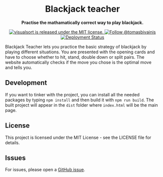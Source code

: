 <h1 align="center"> 
  Blackjack teacher
</h1>

<p align="center"> 
  <strong>Practise the mathamatically correct way to play blackjack.</strong>
</p>

<p align="center">
  <a href="https://github.com/TomasBivainis/blackjack_teacher/blob/main/LICENSE">
    <img src="https://img.shields.io/badge/license-MIT-blue.svg" alt="visualsort is released under the MIT license." />
  </a>
  <a href="https://x.com/tomasbivainis">
    <img src="https://img.shields.io/twitter/url?url=https%3A%2F%2Fx.com%2Ftomasbivainis&label=Follow%20me" alt="Follow @tomasbivainis" />
  </a>
  <a href="https://github.com/TomasBivainis/blackjack_teacher/actions">
    <img src="https://github.com/TomasBivainis/blackjack_teacher/actions/workflows/deploy.yml/badge.svg" alt="Deployment Status" />
  </a>
</p>

Blackjack Teacher lets you practice the basic strategy of blackjack by playing different situations. You are presented with the opening cards and have to choose whether to hit, stand, double down or split pairs. The website automatically checks if the move you chose is the optimal move and tells you.

## Development

If you want to tinker with the project, you can install all the needed packages by typing `npm install` and then build it with `npm run build`. The built project will appear in the `dist` folder where `index.html` will be the main page.

## License

This project is licensed under the MIT License - see the LICENSE file for details.

## Issues

For issues, please open a [GitHub issue](https://github.com/TomasBivainis/blackjack_teacher/issues).
